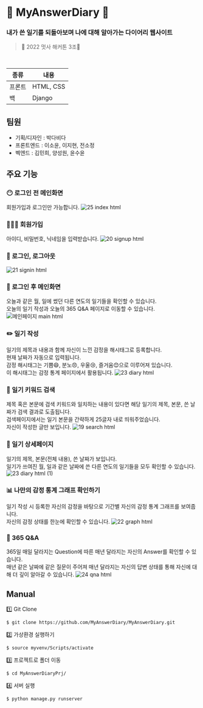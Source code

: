 # 📗 MyAnswerDiary 📗
<h3>내가 쓴 일기를 되돌아보며 나에 대해 알아가는 다이어리 웹사이트</h3>

> 🦁 2022 멋사 해커톤 3조🦁

</br>

|종류|내용|
|------|---|
|프론트|HTML, CSS|
|백|Django|


## 팀원
- 기획/디자인 : 박다비다</br>
- 프론트엔드 : 이소윤, 이지현, 전소정</br>
- 벡엔드 : 김민희, 양성원, 윤수윤</br>


## 주요 기능

### 😶 로그인 전 메인화면
회원가입과 로그인만 가능합니다.
![25 index html](https://user-images.githubusercontent.com/86403488/184388266-faa68c42-3351-493b-bf8e-46c4643ee9a3.png)

### 👩‍👧‍👧 회원가입
아이디, 비밀번호, 닉네임을 입력받습니다.
![20 signup html](https://user-images.githubusercontent.com/86403488/184384232-cb27db69-ba1f-44a4-8b3c-b3b389f8a153.png)

### 🔐 로그인, 로그아웃
![21 signin html](https://user-images.githubusercontent.com/86403488/184384275-b4457b8d-0d0e-4b26-b5b8-fca38da33b90.png)

### 🏡 로그인 후 메인화면
오늘과 같은 월, 일에 썼던 다른 연도의 일기들을 확인할 수 있습니다.</br>
오늘의 일기 작성과 오늘의 365 Q&A 페이지로 이동할 수 있습니다.
![메인페이지 main html](https://user-images.githubusercontent.com/86403488/184384417-b9e06aa7-2e0d-4f1a-9d2e-fb433160475f.png)

### ✏️ 일기 작성 
일기의 제목과 내용과 함께 자신이 느낀 감정을 해시태그로 등록합니다.</br>
현재 날짜가 자동으로 입력됩니다.</br>
감정 해시태그는 기쁨😄, 분노😠, 우울😢, 즐거움😊으로 이루어져 있습니다.</br>
이 해시태그는 감정 통계 페이지에서 활용됩니다.
![23 diary html](https://user-images.githubusercontent.com/86403488/184384444-fea2a9ab-9122-4a71-a931-317d9f54beb0.png)

### 🔎 일기 키워드 검색 
제목 혹은 본문에 검색 키워드와 일치하는 내용이 있다면 해당 일기의 제목, 본문, 쓴 날짜가 검색 결과로 도출됩니다.</br>
검색페이지에서는 일기 본문을 간략하게 25글자 내로 띄워주었습니다.</br>
자신이 작성한 글만 보입니다.
![19 search html](https://user-images.githubusercontent.com/86403488/184384565-c77129f9-e64d-4cd7-b641-691b73f643f0.png)

### 📗 일기 상세페이지
일기의 제목, 본문(전체 내용), 쓴 날짜가 보입니다.</br>
일기가 쓰여진 월, 일과 같은 날짜에 쓴 다른 연도의 일기들을 모두 확인할 수 있습니다.
![23 diary html (1)](https://user-images.githubusercontent.com/86403488/184386532-512f8d85-6e55-415f-b4fb-a958039b0dec.png)

### 📊 나만의 감정 통계 그래프 확인하기
일기 작성 시 등록한 자신의 감정을 바탕으로 기간별 자신의 감정 통계 그래프를 보여줍니다.</br>
자신의 감정 상태를 한눈에 확인할 수 있습니다.
![22 graph html](https://user-images.githubusercontent.com/86403488/184384595-ccc2d00d-a721-4184-89b2-8b97763b660f.png)

### 🤔 365 Q&A
365일 매일 달라지는 Question에 따른 매년 달라지는 자신의 Answer를 확인할 수 있습니다.</br>
매년 같은 날짜에 같은 질문이 주어져 매년 달라지는 자신의 답변 상태를 통해 자신에 대해 더 깊이 알아갈 수 있습니다.
![24 qna html](https://user-images.githubusercontent.com/86403488/184384629-1a3b5936-cfd2-43d3-adf1-934e2b80abb0.png)


## Manual

1️⃣ Git Clone </br>

```
$ git clone https://github.com/MyAnswerDiary/MyAnswerDiary.git
```

2️⃣ 가상환경 실행하기
```
$ source myvenv/Scripts/activate
```

3️⃣ 프로젝트로 폴더 이동

```
$ cd MyAnswerDiaryPrj/
```
4️⃣ 서버 실행
```
$ python manage.py runserver
```

